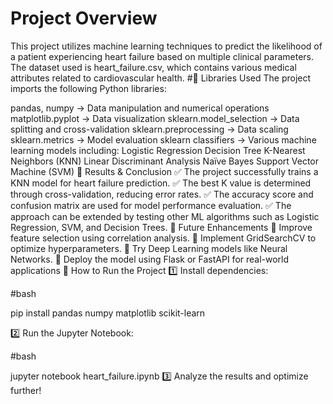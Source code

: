 #  Project Overview
This project utilizes machine learning techniques to predict the likelihood of a patient experiencing heart failure based on multiple clinical parameters. The dataset used is heart_failure.csv, which contains various medical attributes related to cardiovascular health.
#🔹 Libraries Used
The project imports the following Python libraries:

pandas, numpy → Data manipulation and numerical operations
matplotlib.pyplot → Data visualization
sklearn.model_selection → Data splitting and cross-validation
sklearn.preprocessing → Data scaling
sklearn.metrics → Model evaluation
sklearn classifiers → Various machine learning models including:
Logistic Regression
Decision Tree
K-Nearest Neighbors (KNN)
Linear Discriminant Analysis
Naïve Bayes
Support Vector Machine (SVM)
🔹 Results & Conclusion
✅ The project successfully trains a KNN model for heart failure prediction.
✅ The best K value is determined through cross-validation, reducing error rates.
✅ The accuracy score and confusion matrix are used for model performance evaluation.
✅ The approach can be extended by testing other ML algorithms such as Logistic Regression, SVM, and Decision Trees.
🔹 Future Enhancements
🔹 Improve feature selection using correlation analysis.
🔹 Implement GridSearchCV to optimize hyperparameters.
🔹 Try Deep Learning models like Neural Networks.
🔹 Deploy the model using Flask or FastAPI for real-world applications
🚀 How to Run the Project
1️⃣ Install dependencies:

#bash

pip install pandas numpy matplotlib scikit-learn

2️⃣ Run the Jupyter Notebook:

#bash

jupyter notebook heart_failure.ipynb
3️⃣ Analyze the results and optimize further!
